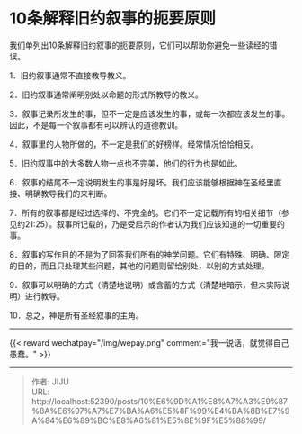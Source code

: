 # 10条解释旧约叙事的扼要原则

我们单列出10条解释旧约叙事的扼要原则，它们可以帮助你避免一些读经的错误。

1．旧约叙事通常不直接教导教义。

2．旧约叙事通常阐明别处以命题的形式所教导的教义。

3．叙事记录所发生的事，但不一定是应该发生的事，或每一次都应该发生的事。因此，不是每一个叙事都有可以辨认的道德教训。

4．叙事里的人物所做的，不一定是我们的好榜样。经常情况恰恰相反。

5．旧约叙事中的大多数人物一点也不完美，他们的行为也是如此。

6．叙事的结尾不一定说明发生的事是好是坏。我们应该能够根据神在圣经里直接、明确教导我们的来判断。

7．所有的叙事都是经过选择的、不完全的。它们不一定记载所有的相关细节（参见约21:25）。叙事所记载的，乃是受启示的作者认为我们应该知道的一切重要的事。

8．叙事的写作目的不是为了回答我们所有的神学问题。它们有特殊、明确、限定的目的，而且只处理某些问题，其他的问题则留给别处，以别的方式处理。

9．叙事可以明确的方式（清楚地说明）或含蓄的方式（清楚地暗示，但未实际说明）进行教导。

10．总之，神是所有圣经叙事的主角。


----
{{&lt; reward wechatpay=&#34;/img/wepay.png&#34; comment=&#34;我一说话，就觉得自己愚蠢。&#34; &gt;}}


---

> 作者: JIJU  
> URL: http://localhost:52390/posts/10%E6%9D%A1%E8%A7%A3%E9%87%8A%E6%97%A7%E7%BA%A6%E5%8F%99%E4%BA%8B%E7%9A%84%E6%89%BC%E8%A6%81%E5%8E%9F%E5%88%99/  

